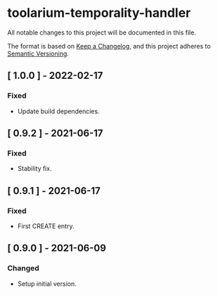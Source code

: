 # toolarium-temporality-handler

All notable changes to this project will be documented in this file.

The format is based on [Keep a Changelog](https://keepachangelog.com/en/1.0.0/),
and this project adheres to [Semantic Versioning](https://semver.org/spec/v2.0.0.html).

## [ 1.0.0 ] - 2022-02-17
### Fixed
- Update build dependencies.

## [ 0.9.2 ] - 2021-06-17
### Fixed
- Stability fix.

## [ 0.9.1 ] - 2021-06-17
### Fixed
- First CREATE entry.

## [ 0.9.0 ] - 2021-06-09
### Changed
- Setup initial version.
